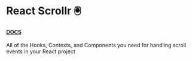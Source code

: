 # React Scrollr 🖲
#### [DOCS](https://react-scrollr.3nder.io/)
All of the Hooks, Contexts, and Components you need for handling scroll events in your React project
